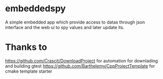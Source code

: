 # embeddedspy
A simple embedded app which provide access to datas through json interface and the web ui to spy values and later update its.

# Thanks to
https://github.com/Crascit/DownloadProject for automation for downlading and building gtest
https://github.com/Barthelemy/CppProjectTemplate for cmake template starter
